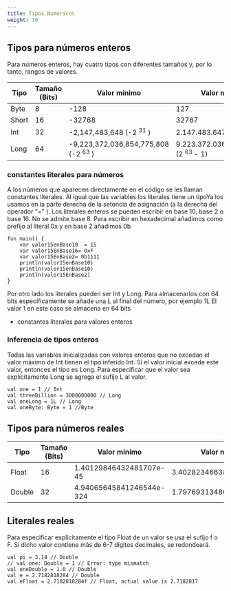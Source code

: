 ```yaml
---
title: Tipos Numéricos
weight: 30
---
```


## Tipos para números enteros
Para números enteros, hay cuatro tipos con diferentes tamaños y, por lo tanto, rangos de valores.

| Tipo | Tamaño (Bits)| Valor mínimo | Valor máximo|
| -- | -- | -- | -- |
| Byte | 8| -128 | 127 |
| Short | 16| -32768 | 32767 |
| Int | 32| -2,147,483,648 (-2 <sup>31</sup> ) | 2.147.483.647 (2<sup>31</sup> - 1) |
| Long | 64 | -9,223,372,036,854,775,808 (-2 <sup>63</sup> ) | 9.223.372.036.854.775.807 (2 <sup>63</sup> - 1) |

### constantes literales para números
A los números que aparecen directamente en el código se les llaman constantes literales. Al igual que las variables los literales tiene un tipoYa los usamos en la parte derecha de la setencia de asignación (a la derecha del operador "=" ).
Los literales enteros se pueden escribir en base 10, base 2 o base 16. No se admite base 8. 
Para escribir en hexadecimal añadimos como prefijo al literal 0x y en base 2 añadimos 0b
```
fun main() {
    var valor15enBase10  = 15
    var valor15EnBase16= 0xF
    var valor15EnBase2= 0b1111
    println(valor15enBase10)
    println(valor15enBase10)
    println(valor15EnBase2)
}
```
Por otro lado los literales pueden ser Int y Long. Para almacenarlos con 64 bits específicamente se añade una L al final del número, por ejemplo
1L
El valor 1 en este caso se almacena en 64 bits

- constantes literales para valores enteros
### Inferencia de tipos enteros
Todas las variables inicializadas con valores enteros que no excedan el valor máximo de Int tienen el tipo inferido Int. Si el valor inicial excede este valor, entonces el tipo es Long. Para especificar que el valor sea explícitamente Long se  agrega el sufijo L al valor.
```
val one = 1 // Int
val threeBillion = 3000000000 // Long
val oneLong = 1L // Long
val oneByte: Byte = 1 //Byte
```

## Tipos para números reales

| Tipo | Tamaño (Bits)| Valor mínimo | Valor máximo|
| -- | -- | -- | -- |
| Float | 16| 1.40129846432481707e-45 | 3.40282346638528860e+38 |
| Double | 32 | 4.94065645841246544e-324 | 1.79769313486231570e+308 |

## Literales reales
Para especificar explícitamente el tipo  Float de un valor se usa el sufijo f o F. Si dicho valor contiene más de 6-7 dígitos decimales, se redondeará.
```
val pi = 3.14 // Double
// val one: Double = 1 // Error: type mismatch
val oneDouble = 1.0 // Double
val e = 2.7182818284 // Double
val eFloat = 2.7182818284f // Float, actual value is 2.7182817
```

